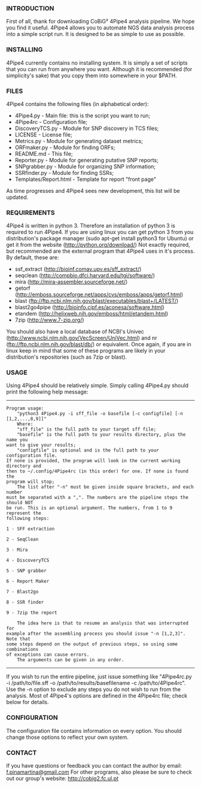 ### INTRODUCTION

First of all, thank for downloading CoBiG² 4Pipe4 analysis pipeline. We hope you find it useful.
4Pipe4 allows you to automate NGS data analysis process into a simple script run. It is designed to be as simple to use as possible. 

### INSTALLING

4Pipe4 currently contains no installing system. It is simply a set of scripts that you can run from anywhere you want. Although it is recommended (for simplicity's sake) that you copy them into somewhere in your $PATH.

### FILES

4Pipe4 contains the following files (in alphabetical order):

* 4Pipe4.py - Main file: this is the script you want to run;
* 4Pipe4rc - Configuration file;
* DiscoveryTCS.py - Module for SNP discovery in TCS files;
* LICENSE - License file;
* Metrics.py - Module for generating dataset metrics;
* ORFmaker.py - Module for finding ORFs;
* README.md - This file;
* Reporter.py - Module for generating putative SNP reports;
* SNPgrabber.py - Module for organizing SNP information;
* SSRfinder.py - Module for finding SSRs;
* Templates/Report.html - Template for report "front page"

As time progresses and 4Pipe4 sees new development, this list will be updated.

### REQUIREMENTS

4Pipe4 is written in python 3. Therefore an installation of python 3 is required to run 4Pipe4. If you are using linux you can get python 3 from you distribution's package manager (sudo apt-get install python3 for Ubuntu) or get it from the website (http://python.org/download/)
Not exactly required, but recommended are the external program that 4Pipe4 uses in it's process. By default, these are:

* ssf_extract (http://bioinf.comav.upv.es/sff_extract/)
* seqclean (http://compbio.dfci.harvard.edu/tgi/software/)
* mira (http://mira-assembler.sourceforge.net/)
* getorf (http://emboss.sourceforge.net/apps/cvs/emboss/apps/getorf.html)
* blast (ftp://ftp.ncbi.nlm.nih.gov/blast/executables/blast+/LATEST/)
* blast2go4pipe (http://bioinfo.cipf.es/aconesa/software.html)
* etandem (http://helixweb.nih.gov/emboss/html/etandem.html)
* 7zip (http://www.7-zip.org/)

You should also have a local database of NCBI's Univec (http://www.ncbi.nlm.nih.gov/VecScreen/UniVec.html) and nr (ftp://ftp.ncbi.nlm.nih.gov/blast/db/) or equivalent.
Once again, if you are in linux keep in mind that some of these programs are likely in your distribution's repositories (such as 7zip or blast).

### USAGE

Using 4Pipe4 should be relatively simple. Simply calling 4Pipe4.py should print the following help message:

--------------------------------------------
```
Program usage:
    "python3 4Pipe4.py -i sff_file -o basefile [-c configfile] [-n [1,2,...,8,9]]"
    Where:
    "sff_file" is the full path to your target sff file;
    "basefile" is the full path to your results directory, plus the name you 
want to give your results;
    "configfile" is optional and is the full path to your configuration file.
If none is provided, the program will look in the current working directory and 
then to ~/.config/4Pipe4rc (in this order) for one. If none is found the 
program will stop;
    The list after "-n" must be given inside square brackets, and each number 
must be separated with a ",". The numbers are the pipeline steps the should NOT 
be run. This is an optional argument. The numbers, from 1 to 9 represent the 
following steps:

1 - SFF extraction
    
2 - SeqClean
    
3 - Mira
    
4 - DiscoveryTCS
    
5 - SNP grabber
    
6 - Report Maker
    
7 - Blast2go
    
8 - SSR finder
    
9 - 7zip the report
    
    The idea here is that to resume an analysis that was interrupted for 
example after the assembling process you should issue "-n [1,2,3]". Note that 
some steps depend on the output of previous steps, so using some combinations 
of exceptions can cause errors.
    The arguments can be given in any order.
```

--------------------------------------------

If you wish to run the entire pipeline, just issue something like "4Pipe4rc.py -i /path/to/file.sff -o /path/to/results/basefilename -c /path/to/4Pipe4rc".
Use the -n option to exclude any steps you do not wish to run from the analysis.
Most of 4Pipe4's options are defined in the 4Pipe4rc file; check below for details.

### CONFIGURATION

The configuration file contains information on every option. You should change those options to reflect your own system.

### CONTACT

If you have questions or feedback you can contact the author by email: f.pinamartina@gmail.com
For other programs, also please be sure to check out our group's website: http://cobig2.fc.ul.pt
